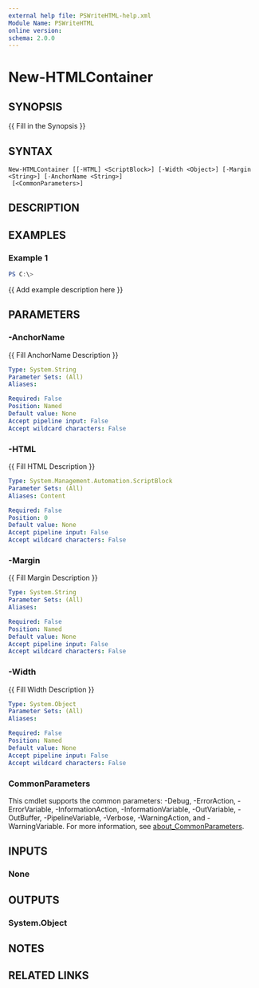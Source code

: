 ```yaml
---
external help file: PSWriteHTML-help.xml
Module Name: PSWriteHTML
online version:
schema: 2.0.0
---
```


# New-HTMLContainer

## SYNOPSIS
{{ Fill in the Synopsis }}

## SYNTAX

```
New-HTMLContainer [[-HTML] <ScriptBlock>] [-Width <Object>] [-Margin <String>] [-AnchorName <String>]
 [<CommonParameters>]
```

## DESCRIPTION


## EXAMPLES

### Example 1
```powershell
PS C:\> 
```

{{ Add example description here }}

## PARAMETERS

### -AnchorName
{{ Fill AnchorName Description }}

```yaml
Type: System.String
Parameter Sets: (All)
Aliases:

Required: False
Position: Named
Default value: None
Accept pipeline input: False
Accept wildcard characters: False
```

### -HTML
{{ Fill HTML Description }}

```yaml
Type: System.Management.Automation.ScriptBlock
Parameter Sets: (All)
Aliases: Content

Required: False
Position: 0
Default value: None
Accept pipeline input: False
Accept wildcard characters: False
```

### -Margin
{{ Fill Margin Description }}

```yaml
Type: System.String
Parameter Sets: (All)
Aliases:

Required: False
Position: Named
Default value: None
Accept pipeline input: False
Accept wildcard characters: False
```

### -Width
{{ Fill Width Description }}

```yaml
Type: System.Object
Parameter Sets: (All)
Aliases:

Required: False
Position: Named
Default value: None
Accept pipeline input: False
Accept wildcard characters: False
```

### CommonParameters
This cmdlet supports the common parameters: -Debug, -ErrorAction, -ErrorVariable, -InformationAction, -InformationVariable, -OutVariable, -OutBuffer, -PipelineVariable, -Verbose, -WarningAction, and -WarningVariable. For more information, see [about_CommonParameters](http://go.microsoft.com/fwlink/?LinkID=113216).

## INPUTS

### None

## OUTPUTS

### System.Object
## NOTES

## RELATED LINKS

